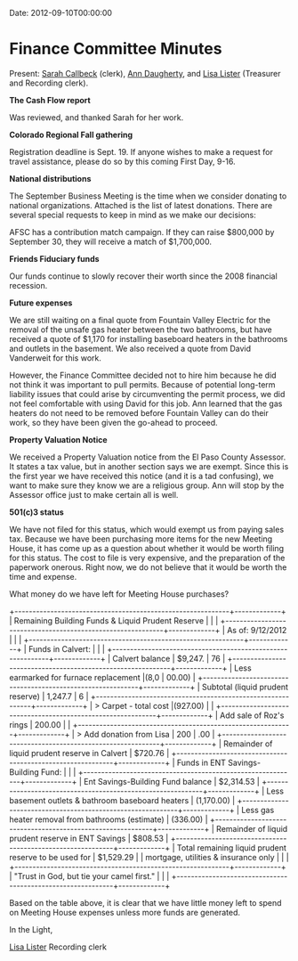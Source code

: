 Date: 2012-09-10T00:00:00

Finance Committee Minutes
=========================

Present: [Sarah Callbeck](/Friends/SarahCallbeck/) (clerk), [Ann
Daugherty](/Friends/AnnDaugherty/), and [Lisa
Lister](/Friends/LisaLister/) (Treasurer and Recording clerk).

**The Cash Flow report**

Was reviewed, and thanked Sarah for her work.

**Colorado Regional Fall gathering**

Registration deadline is Sept. 19. If anyone wishes to make a request
for travel assistance, please do so by this coming First Day, 9-16.

**National distributions**

The September Business Meeting is the time when we consider donating to
national organizations. Attached is the list of latest donations. There
are several special requests to keep in mind as we make our decisions:

AFSC has a contribution match campaign. If they can raise \$800,000 by
September 30, they will receive a match of \$1,700,000.

**Friends Fiduciary funds**

Our funds continue to slowly recover their worth since the 2008
financial recession.

**Future expenses**

We are still waiting on a final quote from Fountain Valley Electric for
the removal of the unsafe gas heater between the two bathrooms, but have
received a quote of \$1,170 for installing baseboard heaters in the
bathrooms and outlets in the basement. We also received a quote from
David Vanderweit for this work.

However, the Finance Committee decided not to hire him because he did
not think it was important to pull permits. Because of potential
long-term liability issues that could arise by circumventing the permit
process, we did not feel comfortable with using David for this job. Ann
learned that the gas heaters do not need to be removed before Fountain
Valley can do their work, so they have been given the go-ahead to
proceed.

**Property Valuation Notice**

We received a Property Valuation notice from the El Paso County
Assessor. It states a tax value, but in another section says we are
exempt. Since this is the first year we have received this notice (and
it is a tad confusing), we want to make sure they know we are a
religious group. Ann will stop by the Assessor office just to make
certain all is well.

**501(c)3 status**

We have not filed for this status, which would exempt us from paying
sales tax. Because we have been purchasing more items for the new
Meeting House, it has come up as a question about whether it would be
worth filing for this status. The cost to file is very expensive, and
the preparation of the paperwork onerous. Right now, we do not believe
that it would be worth the time and expense.

What money do we have left for Meeting House purchases?

+------------------------------------------------------------+-------------+
| Remaining Building Funds & Liquid Prudent Reserve |        |             |
+------------------------------------------------------------+-------------+
| As of: 9/12/2012 |                                         |             |
+------------------------------------------------------------+-------------+
| Funds in Calvert: |                                        |             |
+------------------------------------------------------------+-------------+
| Calvert balance | \$9,247.                                 | 76          |
+------------------------------------------------------------+-------------+
| Less earmarked for furnace replacement |(8,0               | 00.00)      |
+------------------------------------------------------------+-------------+
| Subtotal (liquid prudent reserve) | 1,247.7                | 6           |
+------------------------------------------------------------+-------------+
| > Carpet - total cost |(927.00)                            |             |
+------------------------------------------------------------+-------------+
| Add sale of Roz's rings | 200.00                           |             |
+------------------------------------------------------------+-------------+
| > Add donation from Lisa | 200                             | .00         |
+------------------------------------------------------------+-------------+
| Remainder of liquid prudent reserve in Calvert             | \$720.76    |
+------------------------------------------------------------+-------------+
| Funds in ENT Savings-Building Fund: |                      |             |
+------------------------------------------------------------+-------------+
| Ent Savings-Building Fund balance                          | \$2,314.53  |
+------------------------------------------------------------+-------------+
| Less basement outlets & bathroom baseboard heaters         | (1,170.00)  |
+------------------------------------------------------------+-------------+
| Less gas heater removal from bathrooms (estimate)          | (336.00)    |
+------------------------------------------------------------+-------------+
| Remainder of liquid prudent reserve in ENT Savings         | \$808.53    |
+------------------------------------------------------------+-------------+
| Total remaining liquid prudent reserve to be used for      | \$1,529.29  |
| mortgage, utilities & insurance only |                     |             |
+------------------------------------------------------------+-------------+
| "Trust in God, but tie your camel first." |                |             |
+------------------------------------------------------------+-------------+

Based on the table above, it is clear that we have little money left to
spend on Meeting House expenses unless more funds are generated.

In the Light,

[Lisa Lister](/Friends/LisaLister/) Recording clerk
